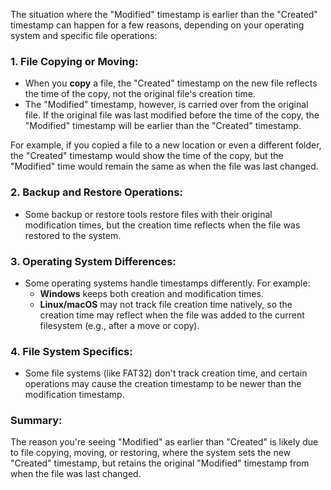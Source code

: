 The situation where the "Modified" timestamp is earlier than the "Created" timestamp can happen for a few reasons, depending on your operating system and specific file operations:

### 1. **File Copying or Moving**:
   - When you **copy** a file, the "Created" timestamp on the new file reflects the time of the copy, not the original file's creation time.
   - The "Modified" timestamp, however, is carried over from the original file. If the original file was last modified before the time of the copy, the "Modified" timestamp will be earlier than the "Created" timestamp.

   For example, if you copied a file to a new location or even a different folder, the "Created" timestamp would show the time of the copy, but the "Modified" time would remain the same as when the file was last changed.

### 2. **Backup and Restore Operations**:
   - Some backup or restore tools restore files with their original modification times, but the creation time reflects when the file was restored to the system.

### 3. **Operating System Differences**:
   - Some operating systems handle timestamps differently. For example:
     - **Windows** keeps both creation and modification times.
     - **Linux/macOS** may not track file creation time natively, so the creation time may reflect when the file was added to the current filesystem (e.g., after a move or copy).

### 4. **File System Specifics**:
   - Some file systems (like FAT32) don't track creation time, and certain operations may cause the creation timestamp to be newer than the modification timestamp.

### Summary:
The reason you're seeing "Modified" as earlier than "Created" is likely due to file copying, moving, or restoring, where the system sets the new "Created" timestamp, but retains the original "Modified" timestamp from when the file was last changed.
